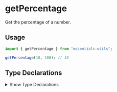 # getPercentage

Get the percentage of a number.

## Usage

```js
import { getPercentage } from "essentials-utils";

getPercentage(10, 100); // 10
```

## Type Declarations

<details>
  <summary class="italic cursor-pointer">Show Type Declarations</summary>

```ts
export declare function getPercentage(
  currentAmount: number,
  maxAmount: number,
): number;
```
</details>